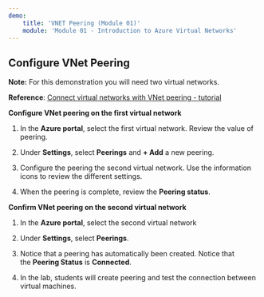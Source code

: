 ```yaml
---
demo:
    title: 'VNET Peering (Module 01)'
    module: 'Module 01 - Introduction to Azure Virtual Networks'
---
```

## Configure VNet Peering

**Note:** For this demonstration you will need two virtual networks.

**Reference**: [Connect virtual networks with VNet peering - tutorial](https://docs.microsoft.com/azure/virtual-network/tutorial-connect-virtual-networks-portal)

**Configure VNet peering on the first virtual network**

1. In the **Azure portal**, select the first virtual network. Review the value of peering. 

1. Under **Settings**, select **Peerings** and **+ Add** a new peering.

1. Configure the peering the second virtual network. Use the information icons to review the different settings. 

1. When the peering is complete, review the **Peering status**. 

**Confirm VNet peering on the second virtual network**

1. In the **Azure portal**, select the second virtual network

1. Under **Settings**, select **Peerings**.

1. Notice that a peering has automatically been created. Notice that the **Peering Status** is **Connected**.

1. In the lab, students will create peering and test the connection between virtual machines. 
